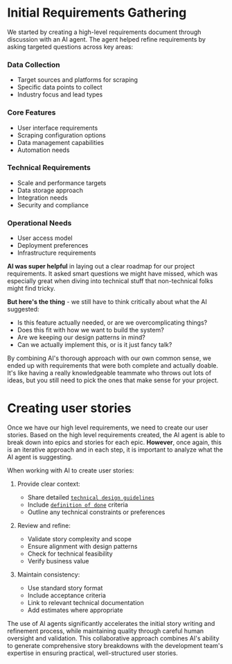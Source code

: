 # Initial Requirements Gathering

We started by creating a high-level requirements document through discussion with an AI agent. The agent helped refine requirements by asking targeted questions across key areas:

### Data Collection

- Target sources and platforms for scraping
- Specific data points to collect
- Industry focus and lead types

### Core Features

- User interface requirements
- Scraping configuration options
- Data management capabilities
- Automation needs

### Technical Requirements

- Scale and performance targets
- Data storage approach
- Integration needs
- Security and compliance

### Operational Needs

- User access model
- Deployment preferences
- Infrastructure requirements

**AI was super helpful** in laying out a clear roadmap for our project requirements. It asked smart questions we might have missed, which was especially great when diving into technical stuff that non-technical folks might find tricky.

**But here's the thing** - we still have to think critically about what the AI suggested:

- Is this feature actually needed, or are we overcomplicating things?
- Does this fit with how we want to build the system?
- Are we keeping our design patterns in mind?
- Can we actually implement this, or is it just fancy talk?

By combining AI's thorough approach with our own common sense, we ended up with requirements that were both complete and actually doable. It's like having a really knowledgeable teammate who throws out lots of ideas, but you still need to pick the ones that make sense for your project.

# Creating user stories

Once we have our high level requirements, we need to create our user stories. Based on the high level requirements created, the AI agent is able to break down into epics and stories for each epic. **However**, once again, this is an iterative approach and in each step, it is important to analyze what the AI agent is suggesting.

When working with AI to create user stories:

1. Provide clear context:

   - Share detailed [`technical design guidelines`](../../docs/technical_design.md)
   - Include [`definition of done`](../../docs/definition_of_done.md) criteria
   - Outline any technical constraints or preferences

2. Review and refine:

   - Validate story complexity and scope
   - Ensure alignment with design patterns
   - Check for technical feasibility
   - Verify business value

3. Maintain consistency:
   - Use standard story format
   - Include acceptance criteria
   - Link to relevant technical documentation
   - Add estimates where appropriate

The use of AI agents significantly accelerates the initial story writing and refinement process, while maintaining quality through careful human oversight and validation. This collaborative approach combines AI's ability to generate comprehensive story breakdowns with the development team's expertise in ensuring practical, well-structured user stories.
